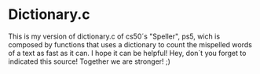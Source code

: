 # Dictionary.c 
This is my version of dictionary.c of cs50´s "Speller", ps5, wich is composed by functions that uses a dictionary to count the mispelled words of a text as fast as it can. I hope it can be helpful! Hey, don´t you forget to indicated this source! Together we are stronger! ;)
